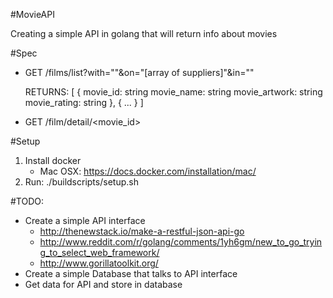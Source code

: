 #MovieAPI

Creating a simple API in golang that will return info about movies

#Spec
- GET /films/list?with="<actor name>"&on="[array of suppliers]"&in="<locale>"
    
    RETURNS:
    [
    	{
    		movie_id: string
    		movie_name: string
    		movie_artwork: string
    		movie_rating: string
    	},
    	{
    	...
    	}
    ]

- GET /film/detail/<movie_id>

#Setup
1. Install docker
	- Mac OSX: https://docs.docker.com/installation/mac/
2. Run: ./buildscripts/setup.sh

#TODO:
- Create a simple API interface
	- http://thenewstack.io/make-a-restful-json-api-go
	- http://www.reddit.com/r/golang/comments/1yh6gm/new_to_go_trying_to_select_web_framework/
	- http://www.gorillatoolkit.org/
- Create a simple Database that talks to API interface
- Get data for API and store in database
